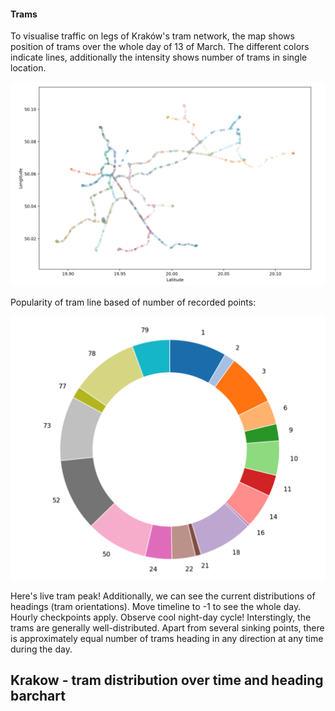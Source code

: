 #### Trams

To visualise traffic on legs of Kraków's tram network, the map shows position of trams over the whole day of 13 of March. The different colors indicate lines, additionally the intensity shows number of trams in single location.

![](images/map.png)

Popularity of tram line based of number of recorded points:

![](images/wheel.png)

Here's live tram peak! Additionally, we can see the current distributions of headings (tram orientations).
Move timeline to -1 to see the whole day. Hourly checkpoints apply. Observe cool night-day cycle!
Interstingly, the trams are generally well-distributed. Apart from several sinking points, there is approximately
equal number of trams heading in any direction at any time during the day.

<HTML>
  <style>
    .container {
      float: left;
    }
  </style>
  <h2>Krakow - tram distribution over time and heading barchart</h2>
  <div class="container" id="tram_map"></div>
  <div class="container" id="chart"></div>

  <div class="row align-items-center">
    <div class="col-sm-2"><p id="value-simple"></p></div>
    <div class="col-sm"><div id="slider-simple"></div></div>
  </div>
  <script src="https://d3js.org/topojson.v1.min.js"></script>
  <script src="https://d3js.org/d3.v4.min.js" type="text/javascript"></script>
  <script src="https://d3js.org/d3-scale-chromatic.v1.min.js"></script>
  <script src="https://unpkg.com/d3-simple-slider"></script>
  <script src="./trams/trams.js" type="text/javascript"></script>
  <script src="./trams/barchart.js" type="text/javascript"></script>
</HTML>
